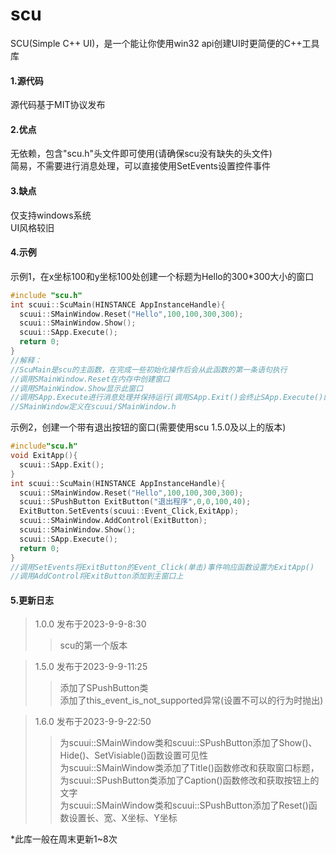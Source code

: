 # scu
SCU(Simple C++ UI)，是一个能让你使用win32 api创建UI时更简便的C++工具库

#### 1.源代码 ####
源代码基于MIT协议发布  

#### 2.优点 ####
无依赖，包含"scu.h"头文件即可使用(请确保scu没有缺失的头文件)  
简易，不需要进行消息处理，可以直接使用SetEvents设置控件事件  

#### 3.缺点 ####
仅支持windows系统  
UI风格较旧  

#### 4.示例 ####
示例1，在x坐标100和y坐标100处创建一个标题为Hello的300*300大小的窗口  
```c++
#include "scu.h"
int scuui::ScuMain(HINSTANCE AppInstanceHandle){
  scuui::SMainWindow.Reset("Hello",100,100,300,300);
  scuui::SMainWindow.Show();
  scuui::SApp.Execute();
  return 0;
}
//解释：
//ScuMain是scu的主函数，在完成一些初始化操作后会从此函数的第一条语句执行
//调用SMainWindow.Reset在内存中创建窗口
//调用SMainWindow.Show显示此窗口
//调用SApp.Execute进行消息处理并保持运行(调用SApp.Exit()会终止SApp.Execute()的运行)
//SMainWindow定义在scuui/SMainWindow.h
```  
示例2，创建一个带有退出按钮的窗口(需要使用scu 1.5.0及以上的版本)  
```c++
#include"scu.h"
void ExitApp(){
  scuui::SApp.Exit();
}
int scuui::ScuMain(HINSTANCE AppInstanceHandle){
  scuui::SMainWindow.Reset("Hello",100,100,300,300);
  scuui::SPushButton ExitButton("退出程序",0,0,100,40);
  ExitButton.SetEvents(scuui::Event_Click,ExitApp);
  scuui::SMainWindow.AddControl(ExitButton);
  scuui::SMainWindow.Show();
  scuui::SApp.Execute();
  return 0;
}
//调用SetEvents将ExitButton的Event_Click(单击)事件响应函数设置为ExitApp()
//调用AddControl将ExitButton添加到主窗口上
```  
#### 5.更新日志 ####
> 1.0.0 发布于2023-9-9-8:30
 >> scu的第一个版本

> 1.5.0 发布于2023-9-9-11:25
 >> 添加了SPushButton类  
 >> 添加了this_event_is_not_supported异常(设置不可以的行为时抛出)

> 1.6.0 发布于2023-9-9-22:50
 >> 为scuui::SMainWindow类和scuui::SPushButton添加了Show()、Hide()、SetVisiable()函数设置可见性  
 >> 为scuui::SMainWindow类添加了Title()函数修改和获取窗口标题，为scuui::SPushButton类添加了Caption()函数修改和获取按钮上的文字  
 >> 为scuui::SMainWindow类和scuui::SPushButton添加了Reset()函数设置长、宽、X坐标、Y坐标
  
  
*此库一般在周末更新1~8次  
